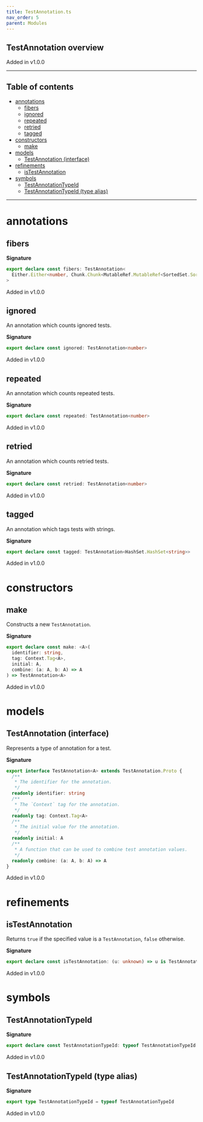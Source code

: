 ```yaml
---
title: TestAnnotation.ts
nav_order: 5
parent: Modules
---
```


## TestAnnotation overview

Added in v1.0.0

---

<h2 class="text-delta">Table of contents</h2>

- [annotations](#annotations)
  - [fibers](#fibers)
  - [ignored](#ignored)
  - [repeated](#repeated)
  - [retried](#retried)
  - [tagged](#tagged)
- [constructors](#constructors)
  - [make](#make)
- [models](#models)
  - [TestAnnotation (interface)](#testannotation-interface)
- [refinements](#refinements)
  - [isTestAnnotation](#istestannotation)
- [symbols](#symbols)
  - [TestAnnotationTypeId](#testannotationtypeid)
  - [TestAnnotationTypeId (type alias)](#testannotationtypeid-type-alias)

---

# annotations

## fibers

**Signature**

```ts
export declare const fibers: TestAnnotation<
  Either.Either<number, Chunk.Chunk<MutableRef.MutableRef<SortedSet.SortedSet<Fiber.RuntimeFiber<unknown, unknown>>>>>
>
```

Added in v1.0.0

## ignored

An annotation which counts ignored tests.

**Signature**

```ts
export declare const ignored: TestAnnotation<number>
```

Added in v1.0.0

## repeated

An annotation which counts repeated tests.

**Signature**

```ts
export declare const repeated: TestAnnotation<number>
```

Added in v1.0.0

## retried

An annotation which counts retried tests.

**Signature**

```ts
export declare const retried: TestAnnotation<number>
```

Added in v1.0.0

## tagged

An annotation which tags tests with strings.

**Signature**

```ts
export declare const tagged: TestAnnotation<HashSet.HashSet<string>>
```

Added in v1.0.0

# constructors

## make

Constructs a new `TestAnnotation`.

**Signature**

```ts
export declare const make: <A>(
  identifier: string,
  tag: Context.Tag<A>,
  initial: A,
  combine: (a: A, b: A) => A
) => TestAnnotation<A>
```

Added in v1.0.0

# models

## TestAnnotation (interface)

Represents a type of annotation for a test.

**Signature**

```ts
export interface TestAnnotation<A> extends TestAnnotation.Proto {
  /**
   * The identifier for the annotation.
   */
  readonly identifier: string
  /**
   * The `Context` tag for the annotation.
   */
  readonly tag: Context.Tag<A>
  /**
   * The initial value for the annotation.
   */
  readonly initial: A
  /**
   * A function that can be used to combine test annotation values.
   */
  readonly combine: (a: A, b: A) => A
}
```

Added in v1.0.0

# refinements

## isTestAnnotation

Returns `true` if the specified value is a `TestAnnotation`, `false`
otherwise.

**Signature**

```ts
export declare const isTestAnnotation: (u: unknown) => u is TestAnnotation<unknown>
```

Added in v1.0.0

# symbols

## TestAnnotationTypeId

**Signature**

```ts
export declare const TestAnnotationTypeId: typeof TestAnnotationTypeId
```

Added in v1.0.0

## TestAnnotationTypeId (type alias)

**Signature**

```ts
export type TestAnnotationTypeId = typeof TestAnnotationTypeId
```

Added in v1.0.0
